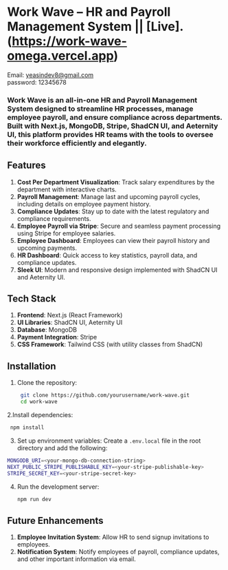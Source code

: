 # Work Wave – HR and Payroll Management System || [Live].(https://work-wave-omega.vercel.app)

Email: yeasindev8@gmail.com <br/>
password: 12345678

### Work Wave is an all-in-one HR and Payroll Management System designed to streamline HR processes, manage employee payroll, and ensure compliance across departments. Built with Next.js, MongoDB, Stripe, ShadCN UI, and Aeternity UI, this platform provides HR teams with the tools to oversee their workforce efficiently and elegantly.

## Features
1. **Cost Per Department Visualization**: Track salary expenditures by the department with interactive charts.
2. **Payroll Management**: Manage last and upcoming payroll cycles, including details on employee payment history.
3. **Compliance Updates**: Stay up to date with the latest regulatory and compliance requirements.
4. **Employee Payroll via Stripe**: Secure and seamless payment processing using Stripe for employee salaries.
5. **Employee Dashboard**: Employees can view their payroll history and upcoming payments.
6. **HR Dashboard**: Quick access to key statistics, payroll data, and compliance updates.
7. **Sleek UI**: Modern and responsive design implemented with ShadCN UI and Aeternity UI.

## Tech Stack
1. **Frontend**: Next.js (React Framework)
2. **UI Libraries**: ShadCN UI, Aeternity UI
3. **Database**: MongoDB
4. **Payment Integration**: Stripe
5. **CSS Framework**: Tailwind CSS (with utility classes from ShadCN)


## Installation
1. Clone the repository:
   
   ```bash
    git clone https://github.com/yourusername/work-wave.git
    cd work-wave
   ```
2.Install dependencies:

  ```bash
   npm install
  ```
3. Set up environment variables: Create a `.env.local` file in the root directory and add the following:

  ```bash
  MONGODB_URI=<your-mongo-db-connection-string>
  NEXT_PUBLIC_STRIPE_PUBLISHABLE_KEY=<your-stripe-publishable-key>
  STRIPE_SECRET_KEY=<your-stripe-secret-key>
  ```

4. Run the development server:

   ```bash
   npm run dev
   ```

## Future Enhancements
1. **Employee Invitation System**: Allow HR to send signup invitations to employees.
2. **Notification System**: Notify employees of payroll, compliance updates, and other important information via email.





